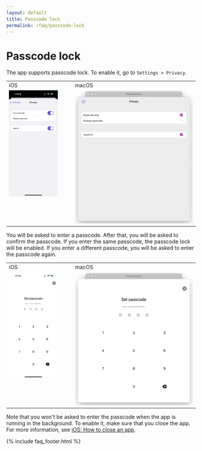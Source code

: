 ```yaml
---
layout: default
title: Passcode lock
permalink: /faq/passcode-lock
---
```


# Passcode lock

The app supports passcode lock. To enable it, go to `Settings > Privacy`.

<table>
    <tr>
        <td>iOS</td>
        <td>macOS</td>
    </tr>
    <tr>
        <td style="vertical-align:top"><img src="../../assets/faq/passcode-lock/passcode-lock-ios.jpg" width="80%"></td>
        <td style="vertical-align:top"><img src="../../assets/faq/passcode-lock/passcode-lock-mac.jpg"></td>
    </tr>
</table>


You will be asked to enter a passcode. After that, you will be asked to confirm the passcode. If you enter the same passcode, the passcode lock will be enabled. If you enter a different passcode, you will be asked to enter the passcode again.

<table>
    <tr>
        <td>iOS</td>
        <td>macOS</td>
    </tr>
    <tr>
        <td style="vertical-align:top"><img src="../../assets/faq/passcode-lock/passcode-lock-set-ios.jpg" width="80%"></td>
        <td style="vertical-align:top"><img src="../../assets/faq/passcode-lock/passcode-lock-set-mac.jpg"></td>
    </tr>
</table>

Note that you won't be asked to enter the passcode when the app is running in the background. To enable it, make sure that you close the app. For more information, see [iOS: How to close an app](https://support.apple.com/en-us/HT201330).

{% include faq_footer.html %}
